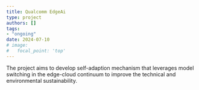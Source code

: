 ```yaml
---
title: Qualcomm EdgeAi
type: project
authors: []
tags:
- "ongoing"
date: 2024-07-10
# image:
#   focal_point: 'top'
---
```





<!--more-->

The project aims to develop self-adaption mechanism that leverages model switching in the edge-cloud continuum to improve the technical and environmental sustainability.